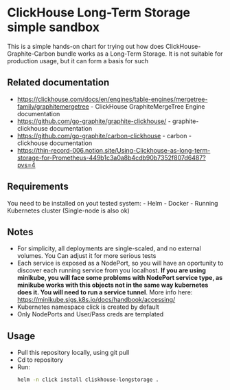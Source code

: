 # ClickHouse Long-Term Storage simple sandbox
This is a simple hands-on chart for trying out how does ClickHouse-Graphite-Carbon bundle works as a Long-Term Storage. It is not suitable for production usage, but it can form a basis for such

## Related documentation
- https://clickhouse.com/docs/en/engines/table-engines/mergetree-family/graphitemergetree - ClickHouse GraphiteMergeTree Engine documentation
- https://github.com/go-graphite/graphite-clickhouse/ - graphite-clickhouse documentation
- https://github.com/go-graphite/carbon-clickhouse - carbon - clickhouse documentation
- https://thin-record-006.notion.site/Using-Clickhouse-as-long-term-storage-for-Prometheus-449b1c3a0a8b4cdb90b7352f807d6487?pvs=4

## Requirements
You need to be installed on yout tested system:
    - Helm
    - Docker
    - Running Kubernetes cluster (Single-node is also ok)

 ## Notes
 - For simplicity, all deployments are single-scaled, and no external volumes. You Can adjust it for more serious tests
 - Each service is exposed as a NodePort, so you will have an oportunity to discover each running service from you localhost. **If you are using minikube, you will face some problems with NodePort service type, as minikube works with this objects not in the same way kubernetes does it. You will need to run a service tunnel**. More info here: https://minikube.sigs.k8s.io/docs/handbook/accessing/
 - Kubernetes namespace click is created by default
 - Only NodePorts and User/Pass creds are templated

## Usage
- Pull this repository locally, using git pull
- Cd to repository
- Run: 
    ```bash
    helm -n click install cliskhouse-longstorage .
    ```
